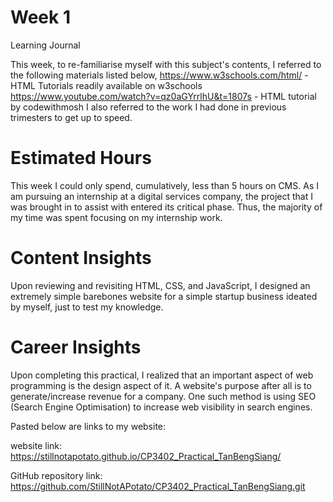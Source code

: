 # Week 1

Learning Journal

This week, to re-familiarise myself with this subject's contents, I referred to the following materials listed below,
https://www.w3schools.com/html/ - HTML Tutorials readily available on w3schools
https://www.youtube.com/watch?v=qz0aGYrrlhU&t=1807s - HTML tutorial by codewithmosh
I also referred to the work I had done in previous trimesters to get up to speed. 

# Estimated Hours
This week I could only spend, cumulatively, less than 5 hours on CMS. As I am pursuing an internship 
at a digital services company, the project that I was brought in to assist with entered its critical phase. Thus, the majority of my time 
was spent focusing on my internship work.

# Content Insights
Upon reviewing and revisiting HTML, CSS, and JavaScript, I designed an extremely simple barebones website for a 
simple startup business ideated by myself, just to test my knowledge.

# Career Insights
Upon completing this practical, I realized that an important aspect of web programming is the design aspect of it.
A website's purpose after all is to generate/increase revenue for a company. One such method is using SEO (Search Engine Optimisation)
to increase web visibility in search engines. 

Pasted below are links to my website:

website link: https://stillnotapotato.github.io/CP3402_Practical_TanBengSiang/

GitHub repository link: https://github.com/StillNotAPotato/CP3402_Practical_TanBengSiang.git
